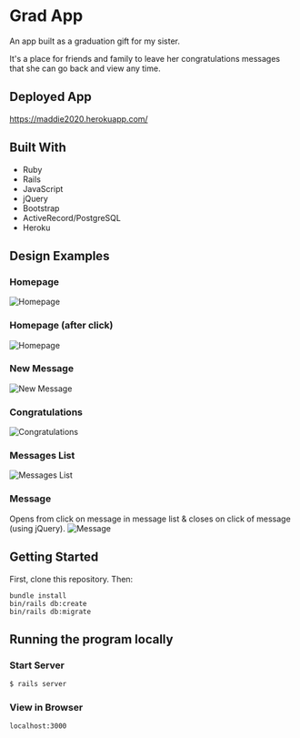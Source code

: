 # Grad App

An app built as a graduation gift for my sister. 

It's a place for friends and family to leave her congratulations messages that she can go back and view any time. 

## Deployed App

https://maddie2020.herokuapp.com/

## Built With

* Ruby
* Rails
* JavaScript
* jQuery
* Bootstrap
* ActiveRecord/PostgreSQL
* Heroku 

## Design Examples
### Homepage
![Homepage](./app/assets/images/screenshots/grad_app_screenshot_welcome.png)

### Homepage (after click)
![Homepage](./app/assets/images/screenshots/grad_app_screenshot_welcome2.png)

### New Message
![New Message](./app/assets/images/screenshots/grad_app_screenshot_new_message.png)

### Congratulations
![Congratulations](./app/assets/images/screenshots/grad_app_screenshot_congrats.png)

### Messages List
![Messages List](./app/assets/images/screenshots/grad_app_screenshot_message_list.png)

### Message 
Opens from click on message in message list & closes on click of message (using jQuery).
![Message](./app/assets/images/screenshots/grad_app_screenshot_message.png)


## Getting Started

First, clone this repository. Then:

```
bundle install
bin/rails db:create
bin/rails db:migrate
```

## Running the program locally

### Start Server

```sh
$ rails server
```

### View in Browser

```
localhost:3000
```